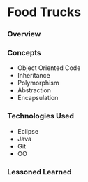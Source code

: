 # Food Trucks

### Overview

### Concepts
- Object Oriented Code
- Inheritance
- Polymorphism
- Abstraction
- Encapsulation

### Technologies Used
- Eclipse
- Java
- Git
- OO

### Lessoned Learned

